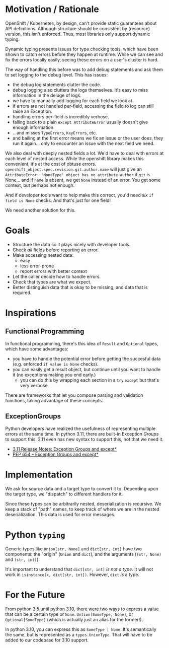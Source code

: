 # Motivation / Rationale

OpenShift / Kubernetes, by design, can't provide static guarantees
about API definitions. Although structure should be consistent by (resource)
version, this isn't enforced. Thus, most libraries only support dynamic typing.

Dynamic typing presents issues for type checking tools, which have been shown
to catch errors before they happen at runtime. While we can see and fix the
errors locally easily, seeing these errors on a user's cluster is hard.

The way of handling this before was to add debug statements and ask them to set
logging to the debug level. This has issues:

- the debug log statements clutter the code.
- debug logging also clutters the logs themselves. it's easy to miss information
  in the deluge of logs.
- we have to manually add logging for each field we look at.
- if errors are not handled per-field, accessing the field to log can still raise an Exception.
- handling errors per-field is incredibly verbose.
- falling back to a plain `except AttributeError` usually doesn't give enough information
- ...and misses `TypeError`s, `KeyError`s, etc.
- and bailing at the first error means we fix an issue or the user does, they run it again... only to encounter an issue with the next field we need.

We also deal with deeply nested fields a lot. We'd have to deal with errors at each level of nested access.
While the openshift library makes this convenient, it's at the cost of obtuse errors. `openshift_object.spec.revision.git.author.name` will just give
an `AttributeError: 'NoneType' object has no attribute author` if `git` is None... and if `name` is absent, we get `None` instead of an error. You get some context, but perhaps not enough.

And if developer tools want to help make this correct, you'd need
_six_ `if field is None` checks. And that's just for one field!

We need another solution for this.

# Goals

- Structure the data so it plays nicely with developer tools.
- Check _all_ fields before reporting an error.
- Make accessing nested data:
  - easy
  - less error-prone
  - report errors with better context
- Let the caller decide how to handle errors.
- Check that types are what we expect.
- Better distinguish data that is okay to be missing, and data that is required.

# Inspirations

## Functional Programming

In functional programming, there's this idea of `Result` and `Optional` types, which have some advantages:
- you have to handle the potential error before getting the succesful data (e.g. enforced `if value is None` checks).
- you can easily get a result object, but continue until you want to handle it (no exceptions making you end early.)
  - you can do this by wrapping each section in a `try` `except` but that's very verbose.

There are frameworks that let you compose parsing and validation functions,
taking advantage of these concepts.

## ExceptionGroups

Python developers have realized the usefulness of representing multiple errors at the same time.
In python 3.11, there are built-in Exception _Groups_ to support this.
3.11 even has new syntax to support this, not that we need it.

- [3.11 Release Notes: Exception Groups and except*](https://docs.python.org/3/whatsnew/3.11.html#whatsnew311-pep654)
- [PEP 654 – Exception Groups and except*](https://peps.python.org/pep-0654/)

# Implementation

We ask for source data and a target type to convert it to.
Depending upon the target type, we "dispatch" to different handlers for it.

Since these types can be arbitrarily nested, deserialization is recursive.
We keep a stack of "path" names, to keep track of where we are in the nested deserialization.
This data is used for error messages.

# Python `typing`

Generic types like `Union[str, None]` and `dict[str, int]` have two components:
the "origin" (`Union` and `dict`), and the arguments (`(str, None)` and `(str, int)`).

It's important to understand that `dict[str, int]` _is not a type_.
It will not work in `isinstance(x, dict[str, int])`.  However, `dict` _is_ a type.

# For the Future

From python 3.5 until python 3.10, there were two ways to express a value that can be a certain type or `None`.
`Untion[SomeType, None]`, or `Optional[SomeType]` (which is actually just an alias for the former!).

In python 3.10, you can express this as `SomeType | None`.
It's semantically the same, but is represented as a `types.UnionType`.
That will have to be added to our codebase for 3.10 support.